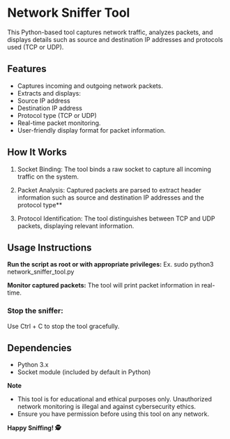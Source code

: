 # **Network Sniffer Tool**
This Python-based tool captures network traffic, analyzes packets, and displays details such as source and destination IP addresses and protocols used (TCP or UDP).

## **Features**
  - Captures incoming and outgoing network packets.
  - Extracts and displays:
  - Source IP address
  - Destination IP address
  - Protocol type (TCP or UDP)
  - Real-time packet monitoring.
  - User-friendly display format for packet information.
  
## **How It Works**
  1. Socket Binding:
      The tool binds a raw socket to capture all incoming traffic on the system.
  
  2. Packet Analysis:
      Captured packets are parsed to extract header information such as source and destination IP addresses and the protocol type**
  3. Protocol Identification:
    The tool distinguishes between TCP and UDP packets, displaying relevant information.

## **Usage Instructions**
  **Run the script as root or with appropriate privileges:**
  Ex. sudo python3 network_sniffer_tool.py
  
**Monitor captured packets:**
  The tool will print packet information in real-time.

### **Stop the sniffer**:
  Use Ctrl + C to stop the tool gracefully.

## **Dependencies**
  - Python 3.x
  - Socket module (included by default in Python)
  
**Note**
  - This tool is for educational and ethical purposes only. Unauthorized network monitoring is     illegal and against cybersecurity ethics.
  - Ensure you have permission before using this tool on any network.
    
**Happy Sniffing! 🕵️**
  
